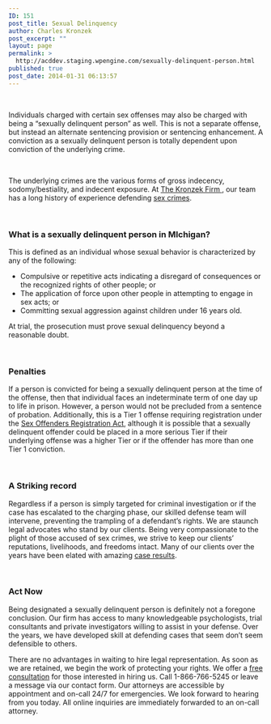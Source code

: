 ```yaml
---
ID: 151
post_title: Sexual Delinquency
author: Charles Kronzek
post_excerpt: ""
layout: page
permalink: >
  http://acddev.staging.wpengine.com/sexually-delinquent-person.html
published: true
post_date: 2014-01-31 06:13:57
---
```

&nbsp;

Individuals charged with certain sex offenses may also be charged with being a “sexually delinquent person” as well. This is not a separate offense, but instead an alternate sentencing provision or sentencing enhancement. A conviction as a sexually delinquent person is totally dependent upon conviction of the underlying crime.

&nbsp;

The underlying crimes are the various forms of gross indecency, sodomy/bestiality, and indecent exposure. At <a href="http://acddev.staging.wpengine.com/trial-attorneys.html">The Kronzek Firm </a>, our team has a long history of experience defending <a href="http://acddev.staging.wpengine.com/sex-crimes.html">sex crimes</a>.

&nbsp;
<h3>What is a sexually delinquent person in MIchigan?</h3>
This is defined as an individual whose sexual behavior is characterized by any of the following:
<ul class="county-lis">
 	<li>Compulsive or repetitive acts indicating a disregard of consequences or the recognized rights of other people; or</li>
 	<li>The application of force upon other people in attempting to engage in sex acts; or</li>
 	<li>Committing sexual aggression against children under 16 years old.</li>
</ul>
At trial, the prosecution must prove sexual delinquency beyond a reasonable doubt.

&nbsp;
<h3>Penalties</h3>
If a person is convicted for being a sexually delinquent person at the time of the offense, then that individual faces an indeterminate term of one day up to life in prison. However, a person would not be precluded from a sentence of probation. Additionally, this is a Tier 1 offense requiring registration under the <a href="http://acddev.staging.wpengine.com/sex-offender-registry.html">Sex Offenders Registration Act</a>, although it is possible that a sexually delinquent offender could be placed in a more serious Tier if their underlying offense was a higher Tier or if the offender has more than one Tier 1 conviction.

&nbsp;
<h3>A Striking record</h3>
Regardless if a person is simply targeted for criminal investigation or if the case has escalated to the charging phase, our skilled defense team will intervene, preventing the trampling of a defendant’s rights. We are staunch legal advocates who stand by our clients. Being very compassionate to the plight of those accused of sex crimes, we strive to keep our clients’ reputations, livelihoods, and freedoms intact. Many of our clients over the years have been elated with amazing <a href="http://acddev.staging.wpengine.com/proven-results.html">case results</a>.

&nbsp;
<h3>Act Now</h3>
Being designated a sexually delinquent person is definitely not a foregone conclusion. Our firm has access to many knowledgeable psychologists, trial consultants and private investigators willing to assist in your defense. Over the years, we have developed skill at defending cases that seem don’t seem defensible to others.

There are no advantages in waiting to hire legal representation. As soon as we are retained, we begin the work of protecting your rights. We offer a <a href="http://acddev.staging.wpengine.com/contact-us.html">free consultation</a> for those interested in hiring us. Call 1-866-766-5245 or leave a message via our contact form. Our attorneys are accessible by appointment and on-call 24/7 for emergencies. We look forward to hearing from you today. All online inquiries are immediately forwarded to an on-call attorney.

&nbsp;